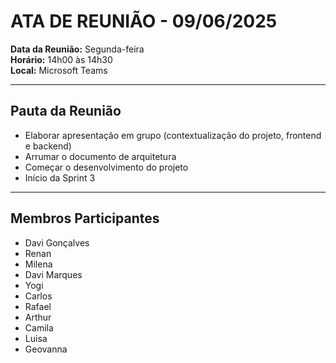 # ATA DE REUNIÃO - 09/06/2025

**Data da Reunião:** Segunda-feira  
**Horário:** 14h00 às 14h30  
**Local:** Microsoft Teams  

---

## **Pauta da Reunião**
- Elaborar apresentação em grupo (contextualização do projeto, frontend e backend)  
- Arrumar o documento de arquitetura  
- Começar o desenvolvimento do projeto  
- Início da Sprint 3  

---

## **Membros Participantes**
- Davi Gonçalves  
- Renan  
- Milena  
- Davi Marques  
- Yogi  
- Carlos  
- Rafael  
- Arthur  
- Camila  
- Luisa  
- Geovanna  
